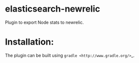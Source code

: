 elasticsearch-newrelic
======================

Plugin to export Node stats to newrelic.

Installation:
=============

The plugin can be built using `gradle <http://www.gradle.org/>`_.
